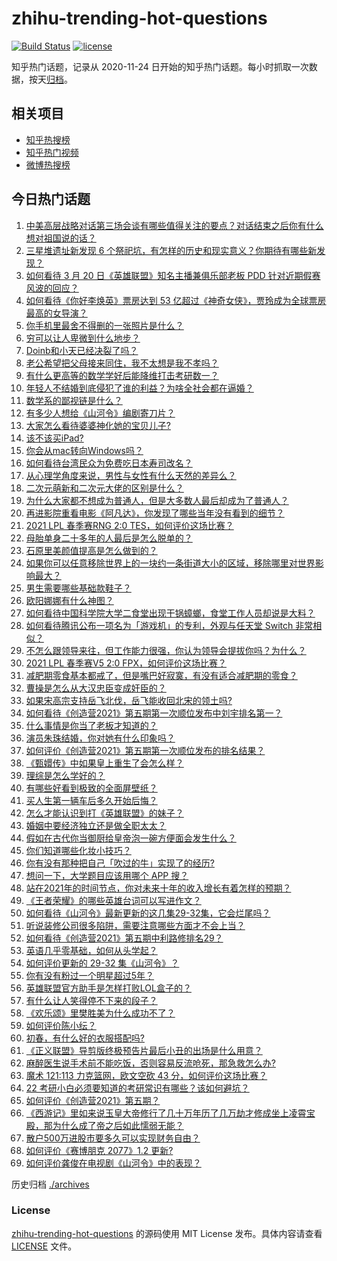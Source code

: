 # zhihu-trending-hot-questions

[![Build Status](https://github.com/justjavac/zhihu-trending-hot-questions/workflows/ci/badge.svg?branch=master)](https://github.com/justjavac/zhihu-trending-hot-questions/actions)
[![license](https://img.shields.io/github/license/justjavac/zhihu-trending-hot-questions)](https://github.com/justjavac/zhihu-trending-hot-questions/blob/master/LICENSE)

知乎热门话题，记录从 2020-11-24 日开始的知乎热门话题。每小时抓取一次数据，按天[归档](./archives)。

## 相关项目

- [知乎热搜榜](https://github.com/justjavac/zhihu-trending-top-search)
- [知乎热门视频](https://github.com/justjavac/zhihu-trending-hot-video)
- [微博热搜榜](https://github.com/justjavac/weibo-trending-hot-search)

## 今日热门话题

<!-- BEGIN -->
<!-- 最后更新时间 Sun Mar 21 2021 08:03:20 GMT+0800 (China Standard Time) -->
1. [中美高层战略对话第三场会谈有哪些值得关注的要点？对话结束之后你有什么想对祖国说的话？](https://www.zhihu.com/question/450288982)
1. [三星堆遗址新发现 6 个祭祀坑，有怎样的历史和现实意义？你期待有哪些新发现？](https://www.zhihu.com/question/450138202)
1. [如何看待 3 月 20 日《英雄联盟》知名主播兼俱乐部老板 PDD 针对近期假赛风波的回应？](https://www.zhihu.com/question/450300736)
1. [如何看待《你好李焕英》票房达到 53 亿超过《神奇女侠》，贾玲成为全球票房最高的女导演？](https://www.zhihu.com/question/450310955)
1. [你手机里最舍不得删的一张照片是什么？](https://www.zhihu.com/question/60334228)
1. [穷可以让人卑微到什么地步？](https://www.zhihu.com/question/316979063)
1. [Doinb和小天已经决裂了吗？](https://www.zhihu.com/question/450368597)
1. [老公希望把父母接来同住，我不太想是我不孝吗？](https://www.zhihu.com/question/450268432)
1. [有什么更高等的数学学好后能降维打击考研数一？](https://www.zhihu.com/question/421541751)
1. [年轻人不结婚到底侵犯了谁的利益？为啥全社会都在逼婚？](https://www.zhihu.com/question/444675805)
1. [数学系的鄙视链是什么？](https://www.zhihu.com/question/353756542)
1. [有多少人想给《山河令》编剧寄刀片？](https://www.zhihu.com/question/450293832)
1. [大家怎么看待婆婆神化她的宝贝儿子?](https://www.zhihu.com/question/420471144)
1. [该不该买iPad?](https://www.zhihu.com/question/425200504)
1. [你会从mac转向Windows吗？](https://www.zhihu.com/question/395451767)
1. [如何看待台湾民众为免费吃日本寿司改名？](https://www.zhihu.com/question/450021345)
1. [从心理学角度来说，男性与女性有什么天然的差异么？](https://www.zhihu.com/question/446106847)
1. [二次元萌新和二次元大佬的区别是什么？](https://www.zhihu.com/question/445208265)
1. [为什么大家都不想成为普通人，但是大多数人最后却成为了普通人？](https://www.zhihu.com/question/444717248)
1. [再进影院重看电影《阿凡达》，你发现了哪些当年没有看到的细节？](https://www.zhihu.com/question/448750242)
1. [2021 LPL 春季赛RNG 2:0 TES，如何评价这场比赛？](https://www.zhihu.com/question/450362290)
1. [母胎单身二十多年的人最后是怎么脱单的？](https://www.zhihu.com/question/413346212)
1. [石原里美颜值提高是怎么做到的？](https://www.zhihu.com/question/49485727)
1. [如果你可以任意移除世界上的一块约一条街道大小的区域，移除哪里对世界影响最大？](https://www.zhihu.com/question/442291526)
1. [男生需要哪些基础款鞋子？](https://www.zhihu.com/question/26820612)
1. [欧阳娜娜有什么神图？](https://www.zhihu.com/question/323285274)
1. [如何看待中国科学院大学二食堂出现干锅蟑螂，食堂工作人员却说是大料？](https://www.zhihu.com/question/450208993)
1. [如何看待腾讯公布一项名为「游戏机」的专利，外观与任天堂 Switch 非常相似？](https://www.zhihu.com/question/450180212)
1. [不怎么跟领导来往，但工作能力很强，你认为领导会提拔你吗？为什么？](https://www.zhihu.com/question/365265081)
1. [2021 LPL 春季赛V5 2:0 FPX，如何评价这场比赛？](https://www.zhihu.com/question/450343020)
1. [减肥期零食基本都戒了，但是嘴巴好寂寞，有没有适合减肥期的零食？](https://www.zhihu.com/question/38720782)
1. [曹操是怎么从大汉忠臣变成奸臣的？](https://www.zhihu.com/question/447502316)
1. [如果宋高宗支持岳飞北伐，岳飞能收回北宋的领土吗?](https://www.zhihu.com/question/444059876)
1. [如何看待《创造营2021》第五期第一次顺位发布中刘宇排名第一？](https://www.zhihu.com/question/450352895)
1. [什么事情是你当了老板才知道的？](https://www.zhihu.com/question/364147974)
1. [演员朱珠结婚，你对她有什么印象吗？](https://www.zhihu.com/question/450031458)
1. [如何评价《创造营2021》第五期第一次顺位发布的排名结果？](https://www.zhihu.com/question/450352710)
1. [《甄嬛传》中如果皇上重生了会怎么样？](https://www.zhihu.com/question/347047703)
1. [理综是怎么学好的？](https://www.zhihu.com/question/384748313)
1. [有哪些好看到极致的全面屏壁纸？](https://www.zhihu.com/question/355622622)
1. [买人生第一辆车后多久开始后悔？](https://www.zhihu.com/question/354985985)
1. [怎么才能认识到打《英雄联盟》的妹子？](https://www.zhihu.com/question/449938857)
1. [婚姻中要经济独立还是做全职太太？](https://www.zhihu.com/question/445766299)
1. [假如在古代你当御厨给皇帝泡一碗方便面会发生什么？](https://www.zhihu.com/question/396487713)
1. [你们知道哪些化妆小技巧？](https://www.zhihu.com/question/277636005)
1. [你有没有那种把自己「吹过的牛」实现了的经历?](https://www.zhihu.com/question/444901263)
1. [想问一下，大学题目应该用哪个 APP 搜？](https://www.zhihu.com/question/298200477)
1. [站在2021年的时间节点，你对未来十年的收入增长有着怎样的预期？](https://www.zhihu.com/question/442319094)
1. [《王者荣耀》的哪些英雄台词可以写进作文？](https://www.zhihu.com/question/447872641)
1. [如何看待《山河令》最新更新的这几集29-32集，它会烂尾吗？](https://www.zhihu.com/question/450258363)
1. [听说装修公司很多陷阱，需要注意哪些方面才不会上当？](https://www.zhihu.com/question/35486495)
1. [如何看待《创造营2021》第五期中利路修排名29？](https://www.zhihu.com/question/450369167)
1. [英语几乎零基础，如何从头学起？](https://www.zhihu.com/question/38491042)
1. [如何评价更新的 29-32 集《山河令》？](https://www.zhihu.com/question/450228830)
1. [你有没有粉过一个明星超过5年？](https://www.zhihu.com/question/445728082)
1. [英雄联盟官方助手是怎样打败LOL盒子的？](https://www.zhihu.com/question/28028374)
1. [有什么让人笑得停不下来的段子？](https://www.zhihu.com/question/442478358)
1. [《欢乐颂》里樊胜美为什么成功不了？](https://www.zhihu.com/question/44713226)
1. [如何评价陈小纭？](https://www.zhihu.com/question/301856741)
1. [初春，有什么好的衣服搭配吗?](https://www.zhihu.com/question/378937840)
1. [《正义联盟》导剪版终极预告片最后小丑的出场是什么用意？](https://www.zhihu.com/question/444463550)
1. [麻醉医生说手术前不能吃饭，否则容易反流呛死，那急救怎么办?](https://www.zhihu.com/question/446657925)
1. [魔术 121:113 力克篮网，欧文空砍 43 分，如何评价这场比赛？](https://www.zhihu.com/question/450276775)
1. [22 考研小白必须要知道的考研常识有哪些？该如何避坑？](https://www.zhihu.com/question/449963031)
1. [如何评价《创造营2021》第五期？](https://www.zhihu.com/question/450352377)
1. [《西游记》里如来说玉皇大帝修行了几十万年历了几万劫才修成坐上凌霄宝殿，那为什么成了帝之后如此懦弱无能？](https://www.zhihu.com/question/21542039)
1. [散户500万进股市要多久可以实现财务自由？](https://www.zhihu.com/question/449246881)
1. [如何评价《赛博朋克 2077》1.2 更新?](https://www.zhihu.com/question/450288314)
1. [如何评价龚俊在电视剧《山河令》中的表现？](https://www.zhihu.com/question/445941909)
<!-- END -->

历史归档 [./archives](./archives)

### License

[zhihu-trending-hot-questions](https://github.com/justjavac/zhihu-trending-hot-questions) 的源码使用 MIT License 发布。具体内容请查看 [LICENSE](./LICENSE) 文件。
